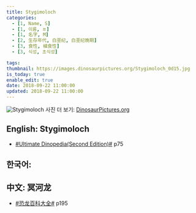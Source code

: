 ```yaml
---
title: Stygimoloch
categories:
  - [1, Name, S]
  - [1, 이름, ㅍ]
  - [1, 名字, M]
  - [2, 生存年代, 白垩纪, 白垩纪晚期]
  - [3, 食性, 植食性]
  - [3, 식성, 초식성]

tags:
thumbnail: https://images.dinosaurpictures.org/Stygimoloch_0d15.jpg
is_today: true
enable_edit: true
date: 2018-09-22 11:00:00
updated: 2018-09-22 11:00:00
---
```

![Stygimoloch](https://images.dinosaurpictures.org/Stygimoloch_0d15.jpg)
사진 더 보기: [DinosaurPictures.org](https://dinosaurpictures.org/Stygimoloch-pictures)

## English: Stygimoloch

- [#Ultimate Dinopedia(Second Edition)#](/books/p/86d06d1161eb1684c26079a0348b5931/) p75

## 한국어:

## 中文: 冥河龙

- [#恐龙百科大全#](/books/p/6cd4e752e2119c63c607be6bb97d17aa/) p195
